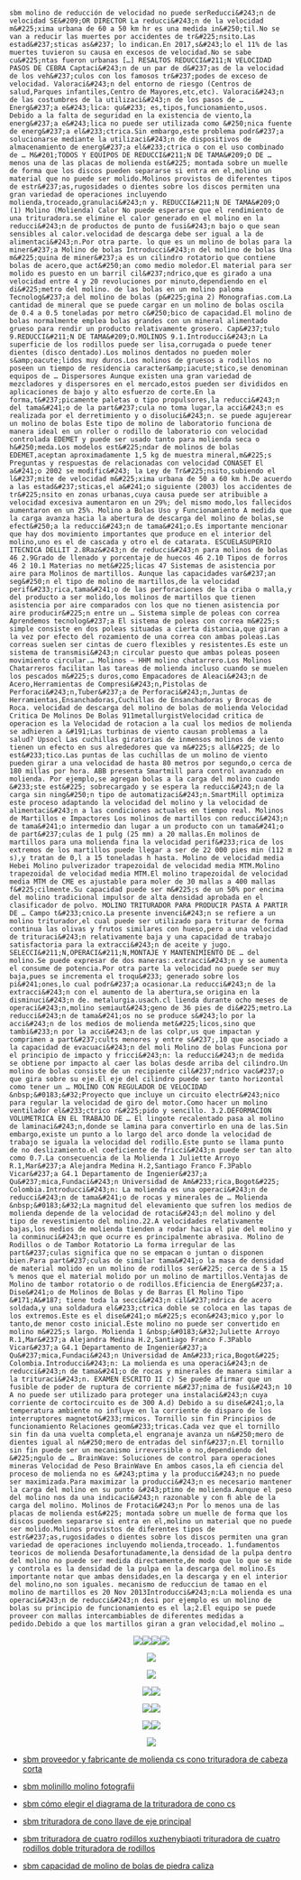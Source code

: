 
```
sbm molino de reducción de velocidad no puede serReducci&#243;n de velocidad SE&#209;OR DIRECTOR La reducci&#243;n de la velocidad m&#225;xima urbana de 60 a 50 km hr es una medida in&#250;til.No se van a reducir las muertes por accidentes de tr&#225;nsito.Las estad&#237;sticas as&#237; lo indican.En 2017,s&#243;lo el 11% de las muertes tuvieron su causa en excesos de velocidad.No se sabe cu&#225;ntas fueron urbanas […] RESALTOS REDUCCI&#211;N VELOCIDAD PASOS DE CEBRA Captaci&#243;n de un par de d&#237;as de la velocidad de los veh&#237;culos con los famosos tr&#237;podes de exceso de velocidad. Valoraci&#243;n del entorno de riesgo (Centros de salud,Parques infantiles,Centro de Mayores,etc,etc). Valoraci&#243;n de las costumbres de la utilizaci&#243;n de los pasos de … Energ&#237;a e&#243;lica: qu&#233; es,tipos,funcionamiento,usos. Debido a la falta de seguridad en la existencia de viento,la energ&#237;a e&#243;lica no puede ser utilizada como &#250;nica fuente de energ&#237;a el&#233;ctrica.Sin embargo,este problema podr&#237;a solucionarse mediante la utilizaci&#243;n de dispositivos de almacenamiento de energ&#237;a el&#233;ctrica o con el uso combinado de … M&#201;TODOS Y EQUIPOS DE REDUCCI&#211;N DE TAMA&#209;O DE … menos una de las placas de molienda est&#225; montada sobre un muelle de forma que los discos pueden separarse si entra en el,molino un material que no puede ser molido.Molinos provistos de diferentes tipos de estr&#237;as,rugosidades o dientes sobre los discos permiten una gran variedad de operaciones incluyendo molienda,troceado,granulaci&#243;n y. REDUCCI&#211;N DE TAMA&#209;O (1) Molino (Molienda) Calor No puede esperarse que el rendimiento de una trituradora.se elimine el calor generado en el molino en la reducci&#243;n de productos de punto de fusi&#243;n bajo o que sean sensibles al calor.velocidad de descarga debe ser igual a la de alimentaci&#243;n.Por otra parte. lo que es un molino de bolas para la miner&#237;a Molino de bolas Introducci&#243;n del molino de bolas Una m&#225;quina de miner&#237;a es un cilindro rotatorio que contiene bolas de acero,que act&#250;an como medio moledor.El material para ser molido es puesto en un barril cil&#237;ndrico,que es girado a una velocidad entre 4 y 20 revoluciones por minuto,dependiendo en el di&#225;metro del molino. de las bolas en un molino paloma Tecnolog&#237;a del molino de bolas (p&#225;gina 2) Monografias.com.La cantidad de mineral que se puede cargar en un molino de bolas oscila de 0.4 a 0.5 toneladas por metro c&#250;bico de capacidad.El molino de bolas normalmente emplea bolas grandes con un mineral alimentado grueso para rendir un producto relativamente grosero. Cap&#237;tulo 9.REDUCCI&#211;N DE TAMA&#209;O.MOLINOS 9.1.Introducci&#243;n La superficie de los rodillos puede ser lisa,corrugada o puede tener dientes (disco dentado).Los molinos dentados no pueden moler s&amp;oacute;lidos muy duros.Los molinos de gruesos a rodillos no poseen un tiempo de residencia caracter&amp;iacute;stico,se denominan equipos de … Dispersores Aunque existen una gran variedad de mezcladores y dispersores en el mercado,estos pueden ser divididos en aplicaciones de bajo y alto esfuerzo de corte.En la forma,t&#237;picamente paletas o tipo propulsores,la reducci&#243;n del tama&#241;o de la part&#237;cula no toma lugar,la acci&#243;n es realizada por el derretimiento y o disoluci&#243;n. se puede agujerear un molino de bolas Este tipo de molino de laboratorio funciona de manera ideal en un roller o rodillo de laboratorio con velocidad controlada EDEMET y puede ser usado tanto para molienda seca o h&#250;meda.Los modelos est&#225;ndar de molinos de bolas EDEMET,aceptan aproximadamente 1,5 kg de muestra mineral,m&#225;s Preguntas y respuestas de relacionadas con velocidad CONASET El a&#241;o 2002 se modific&#243; la Ley de Tr&#225;nsito,subiendo el l&#237;mite de velocidad m&#225;xima urbana de 50 a 60 km h.De acuerdo a las estad&#237;sticas,el a&#241;o siguiente (2003) los accidentes de tr&#225;nsito en zonas urbanas,cuya causa puede ser atribuible a velocidad excesiva aumentaron en un 29%; del mismo modo,los fallecidos aumentaron en un 25%. Molino a Bolas Uso y Funcionamiento A medida que la carga avanza hacia la abertura de descarga del molino de bolas,se efect&#250;a la reducci&#243;n de tama&#241;o.Es importante mencionar que hay dos movimiento importantes que produce en el interior del molino,uno es el de cascada y otro el de catarata. ESCUELASUPERIO ITECNICA DELLIT 2.8Raz&#243;n de reducci&#243;n para molinos de bolas 46 2.9Grado de llenado y porcentaje de huecos 46 2.10 Tipos de forros 46 2 10.1 Materias no met&#225;licas 47 Sistemas de asistencia por aire para Molinos de martillos. Aunque las capacidades var&#237;an seg&#250;n el tipo de molino de martillos,de la velocidad perif&#233;rica,tama&#241;o de las perforaciones de la criba o malla,y del producto a ser molido,los molinos de martillos que tienen asistencia por aire comparados con los que no tienen asistencia por aire producir&#225;n entre un … Sistema simple de poleas con correa Aprendemos tecnolog&#237;a El sistema de poleas con correa m&#225;s simple consiste en dos poleas situadas a cierta distancia,que giran a la vez por efecto del rozamiento de una correa con ambas poleas.Las correas suelen ser cintas de cuero flexibles y resistentes.Es este un sistema de transmisi&#243;n circular puesto que ambas poleas poseen movimiento circular.… Molinos — HHM molino chatarrero.Los Molinos Chatarreros facilitan las tareas de molienda incluso cuando se muelen los pescados m&#225;s duros,como Empacadores de Aleaci&#243;n de Acero,Herramientas de Compresi&#243;n,Pistolas de Perforaci&#243;n,Tuber&#237;a de Perforaci&#243;n,Juntas de Herramientas,Ensanchadoras,Cuchillas de Ensanchadoras y Brocas de Roca. velocidad de descarga del molino de bolas de molienda Velocidad Critica De Molinos De Bolas 911metallurgistVelocidad critica de operacion es la Velocidad de rotacion a la cual los medios de molienda se adhieren a &#191;Las turbinas de viento causan problemas a la salud? Upsocl Las cuchillas giratorias de inmensos molinos de viento tienen un efecto en sus alrededores que va m&#225;s all&#225; de lo est&#233;tico.Las puntas de las cuchillas de un molino de viento pueden girar a una velocidad de hasta 80 metros por segundo,o cerca de 180 millas por hora. ABB presenta Smartmill para control avanzado en molienda. Por ejemplo,se agregan bolas a la carga del molino cuando &#233;ste est&#225; sobrecargado y se espera la reducci&#243;n de la carga sin ning&#250;n tipo de automatizaci&#243;n.SmartMill optimiza este proceso adaptando la velocidad del molino y la velocidad de alimentaci&#243;n a las condiciones actuales en tiempo real. Molinos de Martillos e Impactores Los molinos de martillos con reducci&#243;n de tama&#241;o intermedio dan lugar a un producto con un tama&#241;o de part&#237;culas de 1 pulg (25 mm) a 20 mallas.En molinos de martillos para una molienda fina la velocidad perif&#233;rica de los extremos de los martillos puede llegar a ser de 22 000 pies min (112 m s),y tratan de 0,l a 15 toneladas h hasta. Molino de velocidad media Hebei Molino pulverizador trapezoidal de velocidad media MTM.Molino trapezoidal de velocidad media MTM.El molino trapezoidal de velocidad media MTM de CME es ajustable para moler de 30 mallas a 400 mallas f&#225;cilmente.Su capacidad puede ser m&#225;s de un 50% por encima del molino tradicional impulsor de alta densidad aprobada en el clasificador de polvo. MOLINO TRITURADOR PARA PRODUCIR PASTA A PARTIR DE … Campo t&#233;cnico.La presente invenci&#243;n se refiere a un molino triturador,el cual puede ser utilizado para triturar de forma continua las olivas y frutos similares con hueso,pero a una velocidad de trituraci&#243;n relativamente baja y una capacidad de trabajo satisfactoria para la extracci&#243;n de aceite y jugo. SELECCI&#211;N,OPERACI&#211;N,MONTAJE Y MANTENIMIENTO DE … del molino.Se puede expresar de dos maneras:.extracci&#243;n y se aumenta el consume de potencia.Por otra parte la velocidad no puede ser muy baja,pues se incrementa el troqu&#233; generado sobre los pi&#241;ones,lo cual podr&#237;a ocasionar.La reducci&#243;n de la extracci&#243;n con el aumento de la abertura,se origina en la disminuci&#243;n de. metalurgia.usach.cl lienda durante ocho meses de operaci&#243;n,molino semiaut&#243;geno de 36 pies de di&#225;metro.La reducci&#243;n de tama&#241;os no se produce s&#243;lo por la acci&#243;n de los medios de molienda met&#225;licos,sino que tambi&#233;n por la acci&#243;n de las colpr,us que impactan y comprimen a part&#237;cults menores y entre s&#237;,10 que asociado a la capacidad de evacuaci&#243;n del moli Molino de bolas Funciona por el principio de impacto y fricci&#243;n: la reducci&#243;n de medida se obtiene por impacto al caer las bolas desde arriba del cilindro.Un molino de bolas consiste de un recipiente cil&#237;ndrico vac&#237;o que gira sobre su eje.El eje del cilindro puede ser tanto horizontal como tener un … MOLINO CON REGULADOR DE VELOCIDAD &nbsp;&#0183;&#32;Proyecto que incluye un circuito electr&#243;nico para regular la velocidad de giro del motor.Como hacer un molino ventilador el&#233;ctrico r&#225;pido y sencillo. 3.2.DEFORMACION VOLUMETRICA EN EL TRABAJO DE … El lingote recalentado pasa al molino de laminaci&#243;n,donde se lamina para convertirlo en una de las.Sin embargo,existe un punto a lo largo del arco donde la velocidad de trabajo se iguala la velocidad del rodillo.Este punto se llama punto de no deslizamiento.el coeficiente de fricci&#243;n puede ser tan alto como 0.7.La consecuencia de la Molienda 1 Juliette Arroyo R.1,Mar&#237;a Alejandra Medina H.2,Santiago Franco F.3Pablo Vicar&#237;a G4.1 Departamento de Ingenier&#237;a Qu&#237;mica,Fundaci&#243;n Universidad de Am&#233;rica,Bogot&#225; Colombia.Introducci&#243;n: La molienda es una operaci&#243;n de reducci&#243;n de tama&#241;o de rocas y minerales de … Molienda &nbsp;&#0183;&#32;La magnitud del elevamiento que sufren los medios de molienda depende de la velocidad de rotaci&#243;n del molino y del tipo de revestimiento del molino.22.A velocidades relativamente bajas,los medios de molienda tienden a rodar hacia el pie del molino y la conminuci&#243;n que ocurre es principalmente abrasiva. Molino de Rodillos o de Tambor Rotatorio La forma irregular de las part&#237;culas significa que no se empacan o juntan o disponen bien.Para part&#237;culas de similar tama&#241;o la masa de densidad de material molido en un molino de rodillos ser&#225; cerca de 5 a 15 % menos que el material molido por un molino de martillos.Ventajas de Molino de tambor rotatorio o de rodillos.Eficiencia de Energ&#237;a. Dise&#241;o de Molinos de Bolas y de Barras El Molino Tipo &#171;A&#187; tiene toda la secci&#243;n cil&#237;ndrica de acero soldada,y una soldadura el&#233;ctrica doble se coloca en las tapas de los extremos.Este es el dise&#241;o m&#225;s econ&#243;mico y,por lo tanto,de menor costo inicial.Este molino no puede ser convertido en molino m&#225;s largo. Molienda 1 &nbsp;&#0183;&#32;Juliette Arroyo R.1,Mar&#237;a Alejandra Medina H.2,Santiago Franco F.3Pablo Vicar&#237;a G4.1 Departamento de Ingenier&#237;a Qu&#237;mica,Fundaci&#243;n Universidad de Am&#233;rica,Bogot&#225; Colombia.Introducci&#243;n: La molienda es una operaci&#243;n de reducci&#243;n de tama&#241;o de rocas y minerales de manera similar a la trituraci&#243;n. EXAMEN ESCRITO II c) Se puede afirmar que un fusible de poder de ruptura de corriente m&#237;nima de fusi&#243;n 10 A no puede ser utilizado para proteger una instalaci&#243;n cuya corriente de cortocircuito es de 300 A.d) Debido a su dise&#241;o,la temperatura ambiente no influye en la corriente de disparo de los interruptores magnetot&#233;rmicos. Tornillo sin fin Principios de funcionamiento Relaciones geom&#233;tricas.Cada vez que el tornillo sin fin da una vuelta completa,el engranaje avanza un n&#250;mero de dientes igual al n&#250;mero de entradas del sinf&#237;n.El tornillo sin fin puede ser un mecanismo irreversible o no,dependiendo del &#225;ngulo de … BrainWave: Soluciones de control para operaciones mineras Velocidad de Peso BrainWave En ambos casos,la eﬁ ciencia del proceso de molienda no es &#243;ptima y la producci&#243;n no puede ser maximizada.Para maximizar la producci&#243;n es necesario mantener la carga del molino en su punto &#243;ptimo de molienda.Aunque el peso del molino nos da una indicaci&#243;n razonable y con ﬁ able de la carga del molino. Molinos de Frotaci&#243;n Por lo menos una de las placas de molienda est&#225; montada sobre un muelle de forma que los discos pueden separarse si entra en el,molino un material que no puede ser molido.Molinos provistos de diferentes tipos de estr&#237;as,rugosidades o dientes sobre los discos permiten una gran variedad de operaciones incluyendo molienda,troceado. 1.fundamentos teoricos de molienda Desafortunadamente,la densidad de la pulpa dentro del molino no puede ser medida directamente,de modo que lo que se mide y controla es la densidad de la pulpa en la descarga del molino.Es importante notar que ambas densidades,en la descarga y en el interior del molino,no son iguales. mecanismo de reducciun de tamao en el molino de martillos es 20 Nov 2013Introducci&#243;n:La molienda es una operaci&#243;n de reducci&#243;n desi por ejemplo es un molino de bolas su principio de funcionamiento es el la;2.El equipo se puede proveer con mallas intercambiables de diferentes medidas a pedido.Debido a que los martillos giran a gran velocidad,el molino … 
```

<div align="center">

<a href="https://es-mill.shibang-china.com/github&k=sbm+molino+de+reducci%C3%B3n+de+velocidad+no+puede+ser"><img src="https://static.shibang-china.com/es/mill/index.jpg"></a><a href="https://es-mill.shibang-china.com/materials.htmlgithub&k=sbm+molino+de+reducci%C3%B3n+de+velocidad+no+puede+ser"><img src="https://static.shibang-china.com/es/mill/materials.jpg"></a><a href="https://es-mill.shibang-china.com/about.htmlgithub&k=sbm+molino+de+reducci%C3%B3n+de+velocidad+no+puede+ser"><img src="https://static.shibang-china.com/es/mill/about.jpg"></a><a href="https://es-mill.shibang-china.com/contact.htmlgithub&k=sbm+molino+de+reducci%C3%B3n+de+velocidad+no+puede+ser"><img src="https://static.shibang-china.com/es/mill/contact.jpg"></a>

<a href="https://es-mill.shibang-china.com/github&k=sbm+molino+de+reducci%C3%B3n+de+velocidad+no+puede+ser"><img src="https://static.shibang-china.com/es/mill/banner.jpg"></a>

<a href="https://swt.shibang-china.com/github&k=sbm+molino+de+reducci%C3%B3n+de+velocidad+no+puede+ser"><img src="https://static.shibang-china.com/es/mill/chat.jpg"></a>

<a href="https://es-mill.shibang-china.com/products/vertical-roller-mill.htmlgithub&k=sbm+molino+de+reducci%C3%B3n+de+velocidad+no+puede+ser"><img src="https://static.shibang-china.com/es/mill/vertical.jpg"></a><a href="https://es-mill.shibang-china.com/products/raymond-mill.htmlgithub&k=sbm+molino+de+reducci%C3%B3n+de+velocidad+no+puede+ser"><img src="https://static.shibang-china.com/es/mill/raymond.jpg"></a>

<a href="https://es-mill.shibang-china.com/products/ultrafine-grinding-mill.htmlgithub&k=sbm+molino+de+reducci%C3%B3n+de+velocidad+no+puede+ser"><img src="https://static.shibang-china.com/es/mill/ultrafine.jpg"></a><a href="https://es-mill.shibang-china.com/products/trapezium-grinding-mill.htmlgithub&k=sbm+molino+de+reducci%C3%B3n+de+velocidad+no+puede+ser"><img src="https://static.shibang-china.com/es/mill/trapezium.jpg"></a>

<a href="https://es-mill.shibang-china.com/products/ball-mill.htmlgithub&k=sbm+molino+de+reducci%C3%B3n+de+velocidad+no+puede+ser"><img src="https://static.shibang-china.com/es/mill/ball.jpg"></a><a href="https://es-mill.shibang-china.com/products/hammer-mill.htmlgithub&k=sbm+molino+de+reducci%C3%B3n+de+velocidad+no+puede+ser"><img src="https://static.shibang-china.com/es/mill/hammer.jpg"></a>

<a href="https://swt.shibang-china.com/github&k=sbm+molino+de+reducci%C3%B3n+de+velocidad+no+puede+ser"><img src="https://static.shibang-china.com/es/mill/case.jpg"></a>

</div>


* [sbm proveedor y fabricante de molienda cs cono trituradora de cabeza corta](sbm%20proveedor%20y%20fabricante%20de%20molienda%20cs%20cono%20trituradora%20de%20cabeza%20corta.md)

* [sbm molinillo molino fotografii](sbm%20molinillo%20molino%20fotografii.md)

* [sbm cómo elegir el diagrama de la trituradora de cono cs](sbm%20c%C3%B3mo%20elegir%20el%20diagrama%20de%20la%20trituradora%20de%20cono%20cs.md)

* [sbm trituradora de cono llave de eje principal](sbm%20trituradora%20de%20cono%20llave%20de%20eje%20principal.md)

* [sbm trituradora de cuatro rodillos xuzhenybiaoti trituradora de cuatro rodillos doble trituradora de rodillos](sbm%20trituradora%20de%20cuatro%20rodillos%20xuzhenybiaoti%20trituradora%20de%20cuatro%20rodillos%20doble%20trituradora%20de%20rodillos.md)

* [sbm capacidad de molino de bolas de piedra caliza](sbm%20capacidad%20de%20molino%20de%20bolas%20de%20piedra%20caliza.md)